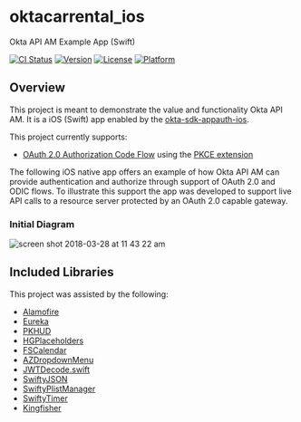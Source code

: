 # oktacarrental_ios
Okta API AM Example App (Swift)

[![CI Status](http://img.shields.io/travis/okta/okta-sdk-appauth-ios.svg?style=flat)](https://travis-ci.org/okta/okta-sdk-appauth-ios)
[![Version](https://img.shields.io/cocoapods/v/OktaAuth.svg?style=flat)](http://cocoapods.org/pods/OktaAuth)
[![License](https://img.shields.io/cocoapods/l/OktaAuth.svg?style=flat)](http://cocoapods.org/pods/OktaAuth)
[![Platform](https://img.shields.io/cocoapods/p/OktaAuth.svg?style=flat)](http://cocoapods.org/pods/OktaAuth)

## Overview
This project is meant to demonstrate the value and functionality Okta API AM.  It is a iOS (Swift) app enabled by
the [okta-sdk-appauth-ios](https://github.com/okta/okta-sdk-appauth-ios). 

This project currently supports:
  - [OAuth 2.0 Authorization Code Flow](https://tools.ietf.org/html/rfc6749#section-4.1) using the [PKCE extension](https://tools.ietf.org/html/rfc7636)
  
The following iOS native app offers an example of how Okta API AM can provide authentication and authorize through support of OAuth 2.0 and ODIC flows.  To illustrate this support the app was developed to support live API calls to a resource server protected by an OAuth 2.0 capable gateway.

### Initial Diagram

![screen shot 2018-03-28 at 11 43 22 am](https://user-images.githubusercontent.com/2707630/38049548-6213c364-327d-11e8-8827-6757564b1fea.png)

## Included Libraries

This project was assisted by the following:
  - [Alamofire](https://github.com/Alamofire/Alamofire)
  - [Eureka](https://github.com/xmartlabs/Eureka)
  - [PKHUD](https://github.com/pkluz/PKHUD)
  - [HGPlaceholders](https://github.com/HamzaGhazouani/HGPlaceholders)
  - [FSCalendar](https://github.com/WenchaoD/FSCalendar)
  - [AZDropdownMenu](https://github.com/Azuritul/AZDropdownMenu)
  - [JWTDecode.swift](https://github.com/auth0/JWTDecode.swift)
  - [SwiftyJSON](https://github.com/SwiftyJSON/SwiftyJSON)
  - [SwiftyPlistManager](https://github.com/rebeloper/SwiftyPlistManager)
  - [SwiftyTimer](https://github.com/radex/SwiftyTimer)
  - [Kingfisher](https://github.com/onevcat/Kingfisher)
